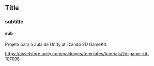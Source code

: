 ## Title

### subtitle

#### sub

Projeto para a aula de Unity utilizando 2D GameKit.

https://assetstore.unity.com/packages/templates/tutorials/2d-game-kit-107098
